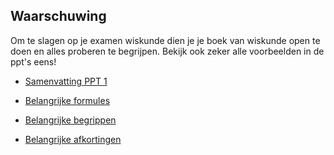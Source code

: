 ## Waarschuwing
Om te slagen op je examen wiskunde dien je je boek van wiskunde open te doen en alles proberen te begrijpen. Bekijk ook zeker alle voorbeelden in de ppt's eens!

- [Samenvatting PPT 1](PPT_1.md) 

- [Belangrijke formules](belangrijke_formules.md)
- [Belangrijke begrippen](belangrijke_begrippen.md)
- [Belangrijke afkortingen](belangrijke_afkortingen.md)
